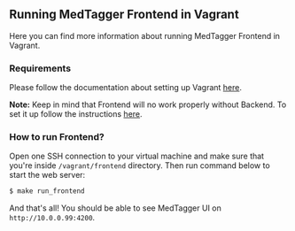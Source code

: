 Running MedTagger Frontend in Vagrant
------------------------------------

Here you can find more information about running MedTagger Frontend in Vagrant.

### Requirements 

Please follow the documentation about setting up Vagrant [here](/docs/development_setup_vagrant.md).
 
**Note:** Keep in mind that Frontend will no work properly without Backend. To set it up follow
 the instructions [here](/backend/docs/development_in_vagrant.md).

### How to run Frontend?

Open one SSH connection to your virtual machine and make sure that you're inside `/vagrant/frontend`
 directory. Then run command below to start the web server:
 
```bash
$ make run_frontend
```
 
And that's all! You should be able to see MedTagger UI on `http://10.0.0.99:4200`. 
